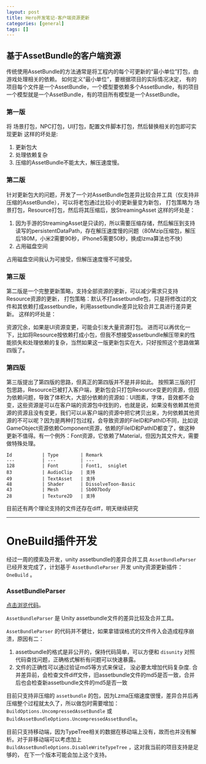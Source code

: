 ```yaml
---
layout: post
title: Hero开发笔记-客户端资源更新
categories: [general]
tags: []
---
```

## 基于AssetBundle的客户端资源 ##

传统使用AssetBundle的方法通常是将工程内的每个可更新的“最小单位”打包，由游戏处理相关的依赖。
如何定义“最小单位”，要根据项目的实际情况决定，
有的项目每个文件是一个AssetBundle，一个模型要依赖多个AssetBundle，有的项目一个模型就是一个AssetBundle，有的项目所有模型是一个AssetBundle。

### 第一版 ###
将 场景打包，NPC打包，UI打包，配置文件脚本打包，然后替换相关的包即可实现更新
这样的坏处是:

1. 更新包大
1. 处理依赖复杂
1. 压缩的AssetBundle不能太大，解压速度慢。

### 第二版 ###
针对更新包大的问题，开发了一个对AssetBundle包差异比较合并工具（仅支持非压缩的AssetBundle），可以将老包通过比较小的更新量变为新包，
打包策略为 场景打包，Resource打包，然后将其压缩后，放StreamingAsset
这样的坏处是：

1. 因为手游的StreamingAsset是只读的，所以需要压缩存储，然后解压到支持读写的persistentDataPath，存在解压速度慢的问题（80Mzip压缩包，解压后180M，小米2需要90秒，iPhone5需要50秒，换成lzma算法也不快）
1. 占用磁盘空间

占用磁盘空间我认为可接受，但解压速度慢不可接受。

### 第三版 ###
第二版是一个完整更新策略，支持全部资源的更新，可以减少需求只支持Resource资源的更新，
打包策略：默认不打assetbundle包，只是将修改过的文件和其依赖打成assetbundle，利用assetbundle差异比较合并工具进行差异更新。
这样的坏处是：

资源冗余，如果是UI资源变更，可能会引发大量资源打包。
进而可以再优化一下，比如将Resource按依赖打成小包，但我不想接受assetbundle解压带来的性能损失和处理依赖的复杂，当然如果这一版更新包实在大，只好按照这个思路做第四版了。

### 第四版 ###
第三版提出了第四版的思路，但真正的第四版并不是并非如此。
按照第三版的打包思路，Resource已被打入客户端，更新包会只打包Resource变更的资源，但因为依赖问题，导致了体积大，大部分依赖的资源如：UI图素，字体，音效都不会变，这些资源是可以在客户端的资源包中找到的，也就是说，如果没有依赖其他资源的资源且没有变更，我们可以从客户端的资源中把它拷贝出来，为何依赖其他资源的不可以呢？因为是两种打包过程，会导致资源的FileID和PathID不同，比如说GameObject资源依赖Component资源，依赖的FileID和PathID都变了，做这种更新不值得。有一个例外：Font资源，它依赖了Material，但因为其文件大，需要做特殊处理。

    Id           | Type        | Remark
    ---  		 | --- 		   | --- 	
    128          | Font        | Font1,  sniglet
	83           | AudioClip   | 支持
	49           | TextAsset   | 支持
	48           | Shader      | DissolveToon-Basic 
	43           | Mesh        | Sb007body 
	28           | Texture2D   | 支持

目前还有两个理论支持的文件还存在diff，明天继续研究


----------

# OneBuild插件开发 #
经过一周的摸索及开发，unity assetbundle的差异合并工具 `AssetBundleParser` 已经开发完成了，计划基于 `AssetBundleParser` 开发 unity资源更新插件： `OneBuild` 。

### AssetBundleParser ###

[点击浏览代码](https://bitbucket.org/beings/assetbundleparser)。

`AssetBundleParser` 是 Unity assetbundle文件的差异比较及合并工具。

`AssetBundleParser` 的代码并不健壮，如果拿错误格式的文件传入会造成程序崩溃，原因有二：

1. assetbundle的格式是非公开的，保持代码简单，可以方便和 `disunity` 对照代码查找问题，正确格式解析有问题可以快速暴露。
1. 文件的正确性可以通过验证md5等方式来保证， 没必要太增加代码复杂度. 合并差异前，会检查文件diff文件，旧assetbundle文件的md5是否一致，合并后也会检查新assetbundle文件的md5是否一致

目前只支持非压缩的 `assetbundle` 的包，因为Lzma压缩速度很慢，差异合并后再压缩整个过程就太久了，所以做包时需要增加：`BuildOptions.UncompressedAssetBundle` 或 `BuildAssetBundleOptions.UncompressedAssetBundle`。

目前只支持移动端，因为TypeTree相关的数据在移动端上没有，故而也并没有解析。对于非移动端可以考虑加上 `BuildAssetBundleOptions.DisableWriteTypeTree` ，这对我当前的项目支持是足够的， 在下一个版本可能会加上这个支持。
